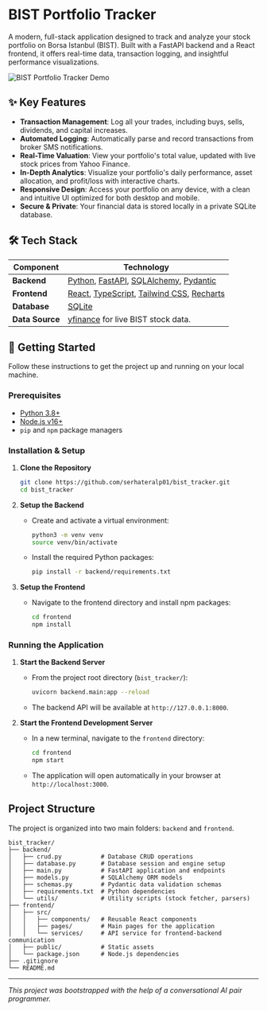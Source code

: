 # BIST Portfolio Tracker

A modern, full-stack application designed to track and analyze your stock portfolio on Borsa Istanbul (BIST). Built with a FastAPI backend and a React frontend, it offers real-time data, transaction logging, and insightful performance visualizations.

![BIST Portfolio Tracker Demo](https://i.imgur.com/your-demo-image.gif)  <!-- Placeholder -->

## ✨ Key Features

- **Transaction Management**: Log all your trades, including buys, sells, dividends, and capital increases.
- **Automated Logging**: Automatically parse and record transactions from broker SMS notifications.
- **Real-Time Valuation**: View your portfolio's total value, updated with live stock prices from Yahoo Finance.
- **In-Depth Analytics**: Visualize your portfolio's daily performance, asset allocation, and profit/loss with interactive charts.
- **Responsive Design**: Access your portfolio on any device, with a clean and intuitive UI optimized for both desktop and mobile.
- **Secure & Private**: Your financial data is stored locally in a private SQLite database.

## 🛠️ Tech Stack

| Component  | Technology                                                                                                  |
|------------|-------------------------------------------------------------------------------------------------------------|
| **Backend**    | [Python](https://www.python.org/), [FastAPI](https://fastapi.tiangolo.com/), [SQLAlchemy](https://www.sqlalchemy.org/), [Pydantic](https://docs.pydantic.dev/latest/) |
| **Frontend**   | [React](https://reactjs.org/), [TypeScript](https://www.typescriptlang.org/), [Tailwind CSS](https://tailwindcss.com/), [Recharts](https://recharts.org/)         |
| **Database**   | [SQLite](https://www.sqlite.org/index.html)                                                                 |
| **Data Source**| [yfinance](https://pypi.org/project/yfinance/) for live BIST stock data.                                     |

## 🚀 Getting Started

Follow these instructions to get the project up and running on your local machine.

### Prerequisites

- [Python 3.8+](https://www.python.org/downloads/)
- [Node.js v16+](https://nodejs.org/en/)
- `pip` and `npm` package managers

### Installation & Setup

1.  **Clone the Repository**
    ```bash
    git clone https://github.com/serhateralp01/bist_tracker.git
    cd bist_tracker
    ```

2.  **Setup the Backend**
    - Create and activate a virtual environment:
      ```bash
      python3 -m venv venv
      source venv/bin/activate
      ```
    - Install the required Python packages:
      ```bash
      pip install -r backend/requirements.txt
      ```

3.  **Setup the Frontend**
    - Navigate to the frontend directory and install npm packages:
      ```bash
      cd frontend
      npm install
      ```

### Running the Application

1.  **Start the Backend Server**
    - From the project root directory (`bist_tracker/`):
      ```bash
      uvicorn backend.main:app --reload
      ```
    - The backend API will be available at `http://127.0.0.1:8000`.

2.  **Start the Frontend Development Server**
    - In a new terminal, navigate to the `frontend` directory:
      ```bash
      cd frontend
      npm start
      ```
    - The application will open automatically in your browser at `http://localhost:3000`.

## Project Structure

The project is organized into two main folders: `backend` and `frontend`.

```
bist_tracker/
├── backend/
│   ├── crud.py           # Database CRUD operations
│   ├── database.py       # Database session and engine setup
│   ├── main.py           # FastAPI application and endpoints
│   ├── models.py         # SQLAlchemy ORM models
│   ├── schemas.py        # Pydantic data validation schemas
│   ├── requirements.txt  # Python dependencies
│   └── utils/            # Utility scripts (stock fetcher, parsers)
├── frontend/
│   ├── src/
│   │   ├── components/   # Reusable React components
│   │   ├── pages/        # Main pages for the application
│   │   └── services/     # API service for frontend-backend communication
│   ├── public/           # Static assets
│   └── package.json      # Node.js dependencies
├── .gitignore
└── README.md
```

---

*This project was bootstrapped with the help of a conversational AI pair programmer.* 